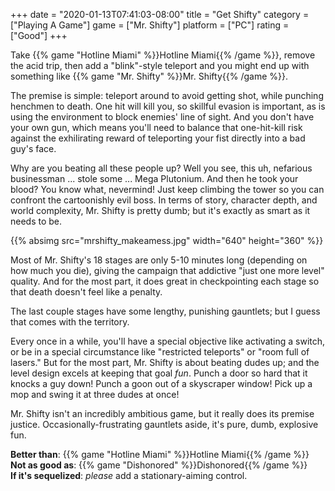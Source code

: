 +++
date = "2020-01-13T07:41:03-08:00"
title = "Get Shifty"
category = ["Playing A Game"]
game = ["Mr. Shifty"]
platform = ["PC"]
rating = ["Good"]
+++

Take {{% game "Hotline Miami" %}}Hotline Miami{{% /game %}}, remove the acid trip, then add a "blink"-style teleport and you might end up with something like {{% game "Mr. Shifty" %}}Mr. Shifty{{% /game %}}.

The premise is simple: teleport around to avoid getting shot, while punching henchmen to death.  One hit will kill you, so skillful evasion is important, as is using the environment to block enemies' line of sight.  And you don't have your own gun, which means you'll need to balance that one-hit-kill risk against the exhilirating reward of teleporting your fist directly into a bad guy's face.

Why are you beating all these people up?  Well you see, this uh, nefarious businessman ... stole some ... Mega Plutonium.  And then he took your blood?  You know what, nevermind!  Just keep climbing the tower so you can confront the cartoonishly evil boss.  In terms of story, character depth, and world complexity, Mr. Shifty is pretty dumb; but it's exactly as smart as it needs to be.

{{% absimg src="mrshifty_makeamess.jpg" width="640" height="360" %}}

Most of Mr. Shifty's 18 stages are only 5-10 minutes long (depending on how much you die), giving the campaign that addictive "just one more level" quality.  And for the most part, it does great in checkpointing each stage so that death doesn't feel like a penalty.

The last couple stages have some lengthy, punishing gauntlets; but I guess that comes with the territory.

Every once in a while, you'll have a special objective like activating a switch, or be in a special circumstance like "restricted teleports" or "room full of lasers."  But for the most part, Mr. Shifty is about beating dudes up; and the level design excels at keeping that goal <i>fun</i>.  Punch a door so hard that it knocks a guy down!  Punch a goon out of a skyscraper window!  Pick up a mop and swing it at three dudes at once!

Mr. Shifty isn't an incredibly ambitious game, but it really does its premise justice.  Occasionally-frustrating gauntlets aside, it's pure, dumb, explosive fun.

<b>Better than</b>: {{% game "Hotline Miami" %}}Hotline Miami{{% /game %}}  
<b>Not as good as</b>: {{% game "Dishonored" %}}Dishonored{{% /game %}}  
<b>If it's sequelized</b>: <i>please</i> add a stationary-aiming control.
